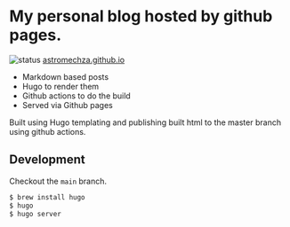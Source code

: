 # My personal blog hosted by github pages.

![status](https://travis-ci.org/AstromechZA/AstromechZA.github.io.svg?branch=develop) [astromechza.github.io](https://astromechza.github.io/) 

- Markdown based posts
- Hugo to render them
- Github actions to do the build
- Served via Github pages

Built using Hugo templating and publishing built html to the master branch using github actions.

## Development

Checkout the `main` branch.

```bash
$ brew install hugo
$ hugo
$ hugo server
```
